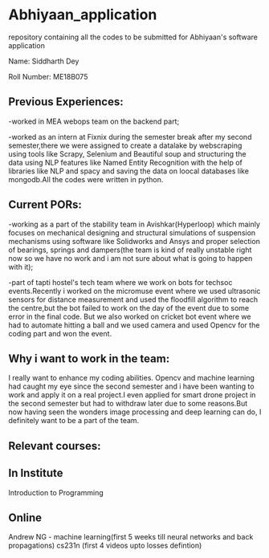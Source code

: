 # Abhiyaan_application
repository containing all the codes to be submitted for Abhiyaan's software application

Name:
Siddharth Dey

Roll Number:
ME18B075

Previous Experiences:
------------------------------
-worked in MEA webops team on the backend part;

-worked as an intern at Fixnix during the semester break after my second semester,there we were assigned to create a datalake by webscraping using tools like Scrapy, Selenium and Beautiful soup and structuring the data using NLP features like Named Entity Recognition with the help of libraries like NLP and spacy and saving the data on loocal databases like mongodb.All the codes were written in python.

Current PORs:
------------------------------
-working as a part of the stability team in Avishkar(Hyperloop) which mainly focuses on mechanical designing and structural simulations of suspension mechanisms using software like Solidworks and Ansys and proper selection of bearings, springs and dampers(the team is kind of really unstable right now so we have no work and i am not sure about what is going to happen with it);

-part of tapti hostel's tech team  where we work on bots for techsoc events.Recently i worked on the micromuse event where we used ultrasonic sensors for distance measurement and used the floodfill algorithm to reach the centre,but the bot failed to work on the day of the event due to some error in the final code. But we also worked on cricket bot event where we had to automate hitting a ball and we used camera and used Opencv for the coding part and won the event.

Why i want to work in the team:
-------------------------------
I really want to enhance my coding abilities. Opencv and machine learning had caught my eye since the second semester and i have been wanting to work and apply it on a real project.I even applied for smart drone project in the second semester but had to withdraw later due to some reasons.But now having seen the wonders image processing and deep learning can do, I definitely want to be a part of the team.

Relevant courses:
-----------------
In Institute
-----------------
Introduction to Programming

Online
-------------
Andrew NG - machine learning(first 5 weeks till neural networks and back propagations)
cs231n (first 4 videos upto losses defintion) 
